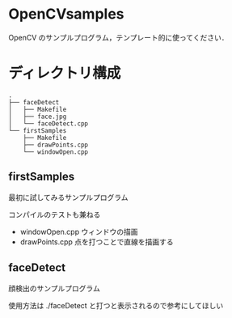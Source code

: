 # OpenCVsamples
OpenCV のサンプルプログラム，テンプレート的に使ってください．

# ディレクトリ構成
    .
    ├── faceDetect
    │   ├── Makefile
    │   ├── face.jpg
    │   └── faceDetect.cpp
    └── firstSamples
        ├── Makefile
        ├── drawPoints.cpp
        └── windowOpen.cpp


## firstSamples
最初に試してみるサンプルプログラム

コンパイルのテストも兼ねる

- windowOpen.cpp ウィンドウの描画
- drawPoints.cpp 点を打つことで直線を描画する

## faceDetect
顔検出のサンプルプログラム

使用方法は ./faceDetect と打つと表示されるので参考にしてほしい
